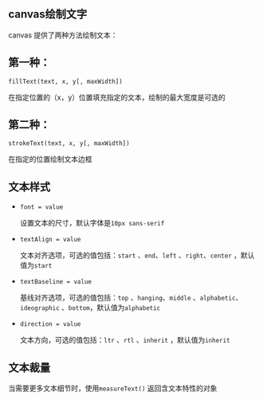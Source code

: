 ## canvas绘制文字

canvas 提供了两种方法绘制文本：

## 第一种：

`fillText(text, x, y[, maxWidth])`

在指定位置的（x，y）位置填充指定的文本，绘制的最大宽度是可选的

## 第二种：

`strokeText(text, x, y[, maxWidth])`

在指定的位置绘制文本边框

## 文本样式

- `font = value`

  设置文本的尺寸，默认字体是`10px sans-serif`

- `textAlign = value`

  文本对齐选项，可选的值包括：`start` 、`end`、`left` 、`right`、`center` ，默认值为`start`

- `textBaseline = value`

  基线对齐选项，可选的值包括：`top` 、`hanging`、`middle` 、`alphabetic`、`ideographic` 、`bottom`，默认值为`alphabetic`

- `direction = value`

  文本方向，可选的值包括：`ltr` 、`rtl` 、`inherit` ，默认值为`inherit`

## 文本裁量

当需要更多文本细节时，使用`measureText()` 返回含文本特性的对象